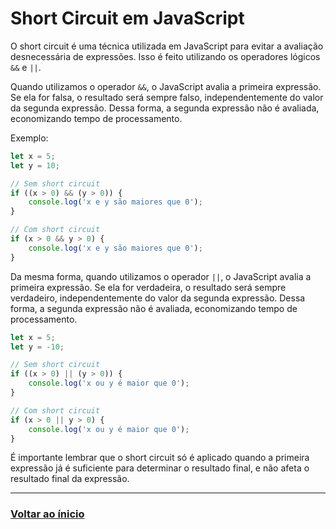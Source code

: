 # Short Circuit em JavaScript

O short circuit é uma técnica utilizada em JavaScript para evitar a avaliação desnecessária de expressões. Isso é feito utilizando os operadores lógicos `&&` e `||`.

Quando utilizamos o operador `&&`, o JavaScript avalia a primeira expressão. Se ela for falsa, o resultado será sempre falso, independentemente do valor da segunda expressão. Dessa forma, a segunda expressão não é avaliada, economizando tempo de processamento.

Exemplo:

```javascript
let x = 5;
let y = 10;

// Sem short circuit
if ((x > 0) && (y > 0)) {
    console.log('x e y são maiores que 0');
}

// Com short circuit
if (x > 0 && y > 0) {
    console.log('x e y são maiores que 0');
}
```

Da mesma forma, quando utilizamos o operador `||`, o JavaScript avalia a primeira expressão. Se ela for verdadeira, o resultado será sempre verdadeiro, independentemente do valor da segunda expressão. Dessa forma, a segunda expressão não é avaliada, economizando tempo de processamento.

```javascript
let x = 5;
let y = -10;

// Sem short circuit
if ((x > 0) || (y > 0)) {
    console.log('x ou y é maior que 0');
}

// Com short circuit
if (x > 0 || y > 0) {
    console.log('x ou y é maior que 0');
}
```

É importante lembrar que o short circuit só é aplicado quando a primeira expressão já é suficiente para determinar o resultado final, e não afeta o resultado final da expressão.

---

### [Voltar ao ínicio](./index.md)
